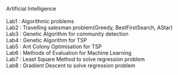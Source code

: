 Artificial Intelligence
<br><br>
Lab1 : Algorithmic problems<br>
Lab2 : Travelling salesman problem(Greedy, BestFirstSearch, AStar)<br>
Lab3 : Genetic Algorithm for community detection<br>
Lab4 : Genetic Algorithm for TSP<br>
Lab5 : Ant Colony Optimisation for TSP<br>
Lab6 : Methods of Evaluation for Machine Learning<br>
Lab7 : Least Square Method to solve regression problem<br>
Lab8 : Gradient Descent to solve regression problem<br>

